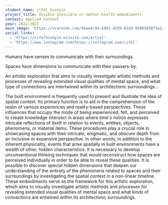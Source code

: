 ```yaml
---
student_name: çifel huseyin
project_title: Visible Invisible or mental-health embodiments
context: Applied Context
year: 2022-2023
main_image: 'https://ucarecdn.com/46aedc94-6d82-4299-82dd-95005650f5a3/'
social_links:
  - 'https://cifelhuseyin.wixsite.com/artist'
  - 'https://www.instagram.com/https://instagram.com/cifel'
---
```

Humans have senses to communicate with their surroundings.

Spaces have dimensions to communicate with their passers-by.

An artistic exploration that aims to visually investigate artistic methods and processes of revealing extended visual qualities of mental space, and what type of connections are intertwined within its architectonic surroundings...

The built environment is frequently used to present and illustrate the idea of spatial context. Its primary function is to aid in the comprehension of the realm of various experiences and reality-based perspectives. These influences that occupy the mode of being experienced, felt, and perceived to create knowledge intersect in areas where time's notion expresses intricate reflections of itself in relation to events, entities, objects, phenomena, or material items. These procedures play a crucial role in showcasing spaces with their intricate, enigmatic, and obscure depth from an inclusive or expansive perspective. In other words, in addition to the inherent physicality, events that arise spatially in built environments have a wealth of other, hidden characteristics. It is necessary to develop unconventional thinking techniques that would reconstruct how spaces are perceived individually in order to be able to reveal these qualities. It is possible to discover special hidden dimensions that deepen our understanding of the entirety of the phenomena related to spaces and their surroundings by investigating the spatial context in a non-linear timeline. These embodiments serve as the framework for this artistic exploration, which aims to visually investigate artistic methods and processes for revealing extended visual qualities of mental space and what kinds of connections are entwined within its architectonic surroundings.